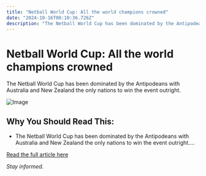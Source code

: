 ```yaml
---
title: "Netball World Cup: All the world champions crowned"
date: "2024-10-16T08:10:36.726Z"
description: "The Netball World Cup has been dominated by the Antipodeans with Australia and New Zealand the only nations to win the event outright."
---
```


# Netball World Cup: All the world champions crowned

The Netball World Cup has been dominated by the Antipodeans with Australia and New Zealand the only nations to win the event outright.

![Image](http://www.thesouthafrican.com/wp-content/uploads/2023/05/B22H1SS0308-scaled.jpg)

## Why You Should Read This:

- The Netball World Cup has been dominated by the Antipodeans with Australia and New Zealand the only nations to win the event outright....

[Read the full article here](https://www.thesouthafrican.com/sport/netball/netball-world-cup-champions-crowned-breaking-thursday-18-may-2023/)

*Stay informed.*
